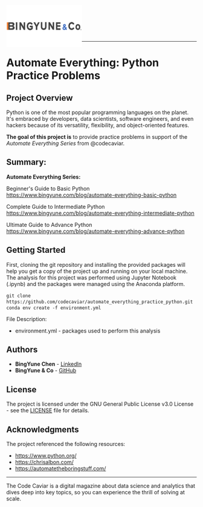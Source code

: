 <img src="https://raw.githubusercontent.com/codecaviar/digital_asset_management/master/assets/bingyune-and-company-logo-6400x3600.png" align="left" width="200" height="auto">

<br/><br/><br/><br/>

----------

# Automate Everything: Python Practice Problems

## Project Overview

Python is one of the most popular programming languages on the planet. It's embraced by developers, data scientists, software engineers, and even hackers because of its versatility, flexibility, and object-oriented features.

**The goal of this project is** to provide practice problems in support of the *Automate Everything Series* from @codecaviar.  

## Summary:

**Automate Everything Series:**

Beginner's Guide to Basic Python
https://www.bingyune.com/blog/automate-everything-basic-python

Complete Guide to Intermediate Python
https://www.bingyune.com/blog/automate-everything-intermediate-python

Ultimate Guide to Advance Python
https://www.bingyune.com/blog/automate-everything-advance-python

## Getting Started

First, cloning the git repository and installing the provided packages will help you get a copy of the project up and running on your local machine. The analysis for this project was performed using Jupyter Notebook (.ipynb) and the packages were managed using the Anaconda platform.

```
git clone https://github.com/codecaviar/automate_everything_practice_python.git
conda env create -f environment.yml
```

File Description:
* environment.yml - packages used to perform this analysis

## Authors

- **BingYune Chen** - [LinkedIn](https://www.linkedin.com/in/bingyune-chen/)
- **BingYune & Co** - [GitHub](https://github.com/codecaviar)

## License

The project is licensed under the GNU General Public License v3.0 License - see the [LICENSE](LICENSE) file for details.

## Acknowledgments

The project referenced the following resources:
* https://www.python.org/
* https://chrisalbon.com/
* https://automatetheboringstuff.com/

----------
The Code Caviar is a digital magazine about data science and analytics that dives deep into key topics, so you can experience the thrill of solving at scale.
